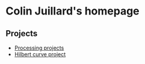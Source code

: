 # Colin Juillard's homepage

## Projects
* [Processing projects](https://github.com/cjuillard/processing_projects)
* [Hilbert curve project](https://github.com/cjuillard/hilbert_curve)
